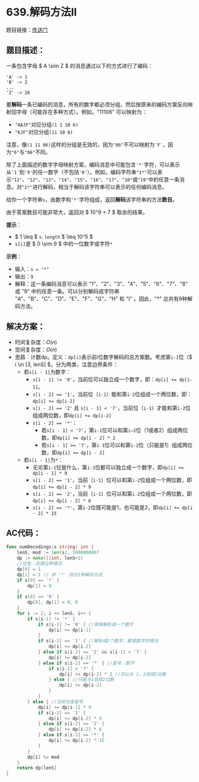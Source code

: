 # 639.解码方法II
题目链接：[传送门](https://leetcode-cn.com/problems/decode-ways-ii/)

## 题目描述：
一条包含字母 $ A \sim Z $ 的消息通过以下的方式进行了编码：

```
'A' -> 1
'B' -> 2
...
'Z' -> 26
```

要**解码**一条已编码的消息，所有的数字都必须分组，然后按原来的编码方案反向映射回字母（可能存在多种方式）。例如，"11106" 可以映射为：

- `"AAJF"`对应分组`(1 1 10 6)`
- `"KJF"`对应分组`(11 10 6)`

注意，像`(1 11 06)`这样的分组是无效的，因为`"06"`不可以映射为`'F'`，因为`"6"`与`"06"`不同。

除了上面描述的数字字母映射方案，编码消息中可能包含`'*'`字符，可以表示从`'1'`到`'9'`的任一数字（不包括`'0'`）。例如，编码字符串`"1*"`可以表示`"11"`、`"12"`、`"13"`、`"14"`、`"15"`、`"16"`、`"17"`、`"18"`或`"19"`中的任意一条消息。对`"1*"`进行解码，相当于解码该字符串可以表示的任何编码消息。

给你一个字符串`s`，由数字和`'*'`字符组成，返回**解码**该字符串的方法**数目**。

由于答案数目可能非常大，返回对 $ 10^9 + 7 $ 取余的结果。

**提示**：
- $ 1 \leq $ `s.length` $ \leq 10^5 $
- `s[i]`是 $ 0 \sim 9 $ 中的一位数字或字符`*`


**示例**：
- 输入：`s = "*"`
- 输出：`9`
- 解释：这一条编码消息可以表示 "1"、"2"、"3"、"4"、"5"、"6"、"7"、"8" 或 "9" 中的任意一条。可以分别解码成字符串 "A"、"B"、"C"、"D"、"E"、"F"、"G"、"H" 和 "I" 。因此，"*" 总共有9种解码方法。

## 解决方案：
- 时间复杂度：$O(n)$
- 空间复杂度：$O(n)$
- 思路：计数dp。定义：`dp[i]`表示前i位数字解码的总方案数。考虑第`i-1`位（$ i \in [3, lenS] $，分为两类，注意边界条件：
  - 若`s[i - 1]`为数字：
    - `s[i - 1] != '0'`​，当前位可以独立成一个数字，即：`dp[i] += dp[i-1]`​​。
    - `s[i - 2] == '1'`，当前位（`i-1`）能和第`i-2`位组成一个两位数，即：`dp[i] += dp[i-2]`
    - `s[i - 2] == '2'` 且 `s[i - 1] < '7'`，当前位（`i-1`）才能和第`i-2`位组成两位数，即`dp[i] += dp[i-2]`
    - `s[i - 2] == '*'`：
      - 若`s[i - 1] < '7'`，第`i-1`位可以和第`i−2`位（1或者2）组成两位数，即`dp[i] += dp[i - 2] * 2`
      - 若`s[i - 1] >= '7'`，第`i-1`位可以和第`i-2`位（只能是1）组成两位数，即`dp[i] += dp[i - 2]`
  - 若`s[i - 1]`为`*`：
    - 无论第`i-1`位是什么，第`i-1`位都可以独立成一个数字，即`dp[i] += dp[i - 1] * 9`
    - `s[i - 2] == '1'`，当前（`i-1`）位可以和第`i-2`位组成一个两位数，即`dp[i] += dp[i - 2] * 9`
    - `s[i - 2] == '2'`，当前（`i-1`）位可以和第`i-2`位组成一个两位数，即`dp[i] += dp[i - 2] * 6`
    - `s[i - 2] == '*'`，第`i-2`位既可能是1，也可能是2，即`dp[i] += dp[i - 2] * 15`

## AC代码：
```go
func numDecodings(s string) int {
	lenS, mod := len(s), 1000000007
	dp := make([]int, lenS+1)
	//注意：处理边界情况
	dp[0] = 1
	dp[1] = 1 // 非 '*' 则为1种解码方式
	if s[0] == '*' {
		dp[1] = 9
	}
	if s[0] == '0' {
		dp[0], dp[1] = 0, 0
	}
	for i := 2; i <= lenS; i++ {
		if s[i-1] != '*' {
			if s[i-1] != '0' { //单独解析成一个数字
				dp[i] += dp[i-1]
			}
			if s[i-2] == '1' { //解析成2个数字，都是数字的情况
				dp[i] += dp[i-2]
			} else if s[i-2] == '2' && s[i-1] < '7' {
				dp[i] += dp[i-2]
			} else if s[i-2] == '*' { //星号，数字
				if s[i-1] < '7' {
					dp[i] += dp[i-2] * 2 //可以与 1，2组成2位数
				} else { //只能与1组成2位数
					dp[i] += dp[i-2]
				}
			}
		} else { //当前位是星号
			dp[i] += dp[i-1] * 9
			if s[i-2] == '1' {
				dp[i] += dp[i-2] * 9
			} else if s[i-2] == '2' {
				dp[i] += dp[i-2] * 6
			} else if s[i-2] == '*' {
				dp[i] += dp[i-2] * 15
			}
		}
		dp[i] %= mod
	}
	return dp[lenS]
}
```
